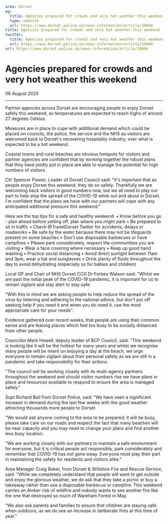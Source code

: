 ```yaml
area: Dorset
og:
  title: Agencies prepared for crowds and very hot weather this weekend
  type: website
  url: https://www.dorset.police.uk/news-information/article/10604
title: Agencies prepared for crowds and very hot weather this weekend |
twitter:
  title: Agencies prepared for crowds and very hot weather this weekend
  url: https://www.dorset.police.uk/news-information/article/10604
url: https://www.dorset.police.uk/news-information/article/10604
```

# Agencies prepared for crowds and very hot weather this weekend

06 August 2020

* * *

Partner agencies across Dorset are encouraging people to enjoy Dorset safely this weekend, as temperatures are expected to reach highs of around 27 degrees Celsius.

Measures are in place to cope with additional demand which could be placed on councils, the police, fire service and the NHS as visitors are welcomed back to Dorset's recovering hospitality industry, over what is expected to be a hot weekend.

Coastal towns and rural beaches are obvious hotspots for visitors and partner agencies are confident that by working together the robust plans that they have jointly put in place are able to manage the potential for high numbers of visitors.

Cllr Spencer Flower, Leader of Dorset Council said: "It's important that as people enjoy Dorset this weekend, they do so safely. Thankfully we are welcoming back visitors in good numbers now, but we all need to play our part to help stop the spread of the COVID-19 while out and about in Dorset. I'm confident that the plans we have with our partners will cope with any anticipated additional pressure this weekend."

Here are the top tips for a safe and healthy weekend:
• Know before you go - plan ahead before setting off, plan where you might park
• Be prepared to sit in traffic
• Check @TravelDorset Twitter for accidents, delays or roadworks
• Be safe by the water because there may not be lifeguards present on some beaches
• Don't use disposable barbecues or have campfires
• Please park considerately, respect the communities you are visiting
• Wear a face covering where necessary
• Keep up good hand washing
• Practice social distancing
• Avoid direct sunlight between 11am and 3pm, wear a hat and sunglasses
• Drink plenty of fluids throughout the day to avoid dehydrating (especially so for babies and children)

Local GP and Chair of NHS Dorset CCG Dr Forbes Watson said: "Whilst we are past the initial peak of the COVID-19 pandemic, it is important for us to remain vigilant and stay alert to stay safe.

"With this in mind we are asking people to help reduce the spread of the virus by listening and adhering to the national advice, but don't put off seeking help if you need it and when you do need it, use the most appropriate care for your needs".

Evidence gathered over recent weeks, that people are using their common sense and are leaving places which feel too busy to be socially distanced from other people.

Councillor Mark Howell, deputy leader of BCP Council, said: "This weekend is looking like it will be the hottest for many years and whilst we recognise many people will be intent on enjoying a day at the beach, we urge everyone to remain vigilant about their personal safety as we are still in a pandemic and take responsibility for their actions.

"The council will be working closely with its multi-agency partners throughout the weekend and should visitor numbers rise we have plans in place and resources available to respond to ensure the area is managed safely."

Supt Richard Bell from Dorset Police, said: "We have seen a significant increase in demand during the last few weeks with the good weather attracting thousands more people to Dorset.

"We would ask anyone coming to the area to be prepared; it will be busy, please take care on our roads and respect the fact that many beaches will be near capacity and you may need to change your plans and find another less busy location.

"We are working closely with our partners to maintain a safe environment for everyone, but it is critical people act responsibly, park considerately and remember that COVID-19 has not gone away. Everyone must play their part in maintaining the safety for residents and visitors alike."

Area Manager Craig Baker, from Dorset & Wiltshire Fire and Rescue Service, said: "While we completely understand that people will want to get outside and enjoy the glorious weather, we do ask that they take a picnic or buy a takeaway rather than use a disposable barbecue or campfire. This weekend carries an Amber risk of wildfire and nobody wants to see another fire like the one that destroyed so much of Wareham Forest in May.

"We also ask parents and families to ensure that children are staying safe when outdoors, as we do see an increase in deliberate fires at this time of year."
